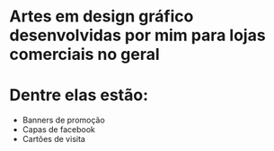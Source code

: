 # Artes em design gráfico desenvolvidas por mim para lojas comerciais no geral

# Dentre elas estão:

- Banners de promoção
- Capas de facebook
- Cartões de visita
